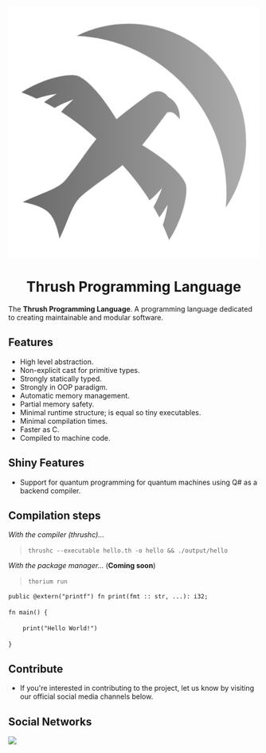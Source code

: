 <p align="center">
  <img src= "https://github.com/thrushlang/.github/blob/main/assets/thrushlang-v1.0.png" alt= "logo" style= "width: 2hv; height: 2hv;"> </img>
</p>

<h1 align="center">Thrush Programming Language</h1>

The **Thrush Programming Language**. A programming language dedicated to creating maintainable and modular software.

## Features 

- High level abstraction.
- Non-explicit cast for primitive types.
- Strongly statically typed.
- Strongly in OOP paradigm.
- Automatic memory management.
- Partial memory safety.
- Minimal runtime structure; is equal so tiny executables.
- Minimal compilation times.
- Faster as C.
- Compiled to machine code.

## Shiny Features

- Support for quantum programming for quantum machines using Q# as a backend compiler.

## Compilation steps

*With the compiler (thrushc)...*

> `thrushc --executable hello.th -o hello && ./output/hello`

*With the package manager...* (**Coming soon**)

> `thorium run`

```
public @extern("printf") fn print(fmt :: str, ...): i32;

fn main() {

    print("Hello World!")

}
```

## Contribute

- If you're interested in contributing to the project, let us know by visiting our official social media channels below.

## Social Networks

[![](https://dcbadge.limes.pink/api/server/https://discord.gg/DJaVs4kM9U)](https://discord.gg/DJaVs4kM9U)
